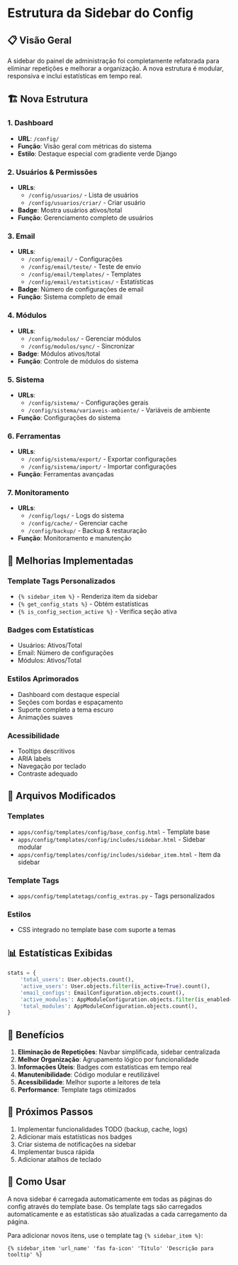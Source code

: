 # Estrutura da Sidebar do Config

## 📋 Visão Geral

A sidebar do painel de administração foi completamente refatorada para eliminar repetições e melhorar a organização. A nova estrutura é modular, responsiva e inclui estatísticas em tempo real.

## 🏗️ Nova Estrutura

### 1. **Dashboard**
- **URL**: `/config/`
- **Função**: Visão geral com métricas do sistema
- **Estilo**: Destaque especial com gradiente verde Django

### 2. **Usuários & Permissões**
- **URLs**: 
  - `/config/usuarios/` - Lista de usuários
  - `/config/usuarios/criar/` - Criar usuário
- **Badge**: Mostra usuários ativos/total
- **Função**: Gerenciamento completo de usuários

### 3. **Email**
- **URLs**:
  - `/config/email/` - Configurações
  - `/config/email/teste/` - Teste de envio
  - `/config/email/templates/` - Templates
  - `/config/email/estatisticas/` - Estatísticas
- **Badge**: Número de configurações de email
- **Função**: Sistema completo de email

### 4. **Módulos**
- **URLs**:
  - `/config/modulos/` - Gerenciar módulos
  - `/config/modulos/sync/` - Sincronizar
- **Badge**: Módulos ativos/total
- **Função**: Controle de módulos do sistema

### 5. **Sistema**
- **URLs**:
  - `/config/sistema/` - Configurações gerais
  - `/config/sistema/variaveis-ambiente/` - Variáveis de ambiente
- **Função**: Configurações do sistema

### 6. **Ferramentas**
- **URLs**:
  - `/config/sistema/export/` - Exportar configurações
  - `/config/sistema/import/` - Importar configurações
- **Função**: Ferramentas avançadas

### 7. **Monitoramento**
- **URLs**:
  - `/config/logs/` - Logs do sistema
  - `/config/cache/` - Gerenciar cache
  - `/config/backup/` - Backup & restauração
- **Função**: Monitoramento e manutenção

## 🎨 Melhorias Implementadas

### **Template Tags Personalizados**
- `{% sidebar_item %}` - Renderiza item da sidebar
- `{% get_config_stats %}` - Obtém estatísticas
- `{% is_config_section_active %}` - Verifica seção ativa

### **Badges com Estatísticas**
- Usuários: Ativos/Total
- Email: Número de configurações
- Módulos: Ativos/Total

### **Estilos Aprimorados**
- Dashboard com destaque especial
- Seções com bordas e espaçamento
- Suporte completo a tema escuro
- Animações suaves

### **Acessibilidade**
- Tooltips descritivos
- ARIA labels
- Navegação por teclado
- Contraste adequado

## 🔧 Arquivos Modificados

### **Templates**
- `apps/config/templates/config/base_config.html` - Template base
- `apps/config/templates/config/includes/sidebar.html` - Sidebar modular
- `apps/config/templates/config/includes/sidebar_item.html` - Item da sidebar

### **Template Tags**
- `apps/config/templatetags/config_extras.py` - Tags personalizados

### **Estilos**
- CSS integrado no template base com suporte a temas

## 📊 Estatísticas Exibidas

```python
stats = {
    'total_users': User.objects.count(),
    'active_users': User.objects.filter(is_active=True).count(),
    'email_configs': EmailConfiguration.objects.count(),
    'active_modules': AppModuleConfiguration.objects.filter(is_enabled=True).count(),
    'total_modules': AppModuleConfiguration.objects.count(),
}
```

## 🎯 Benefícios

1. **Eliminação de Repetições**: Navbar simplificada, sidebar centralizada
2. **Melhor Organização**: Agrupamento lógico por funcionalidade
3. **Informações Úteis**: Badges com estatísticas em tempo real
4. **Manutenibilidade**: Código modular e reutilizável
5. **Acessibilidade**: Melhor suporte a leitores de tela
6. **Performance**: Template tags otimizados

## 🔮 Próximos Passos

1. Implementar funcionalidades TODO (backup, cache, logs)
2. Adicionar mais estatísticas nos badges
3. Criar sistema de notificações na sidebar
4. Implementar busca rápida
5. Adicionar atalhos de teclado

## 🚀 Como Usar

A nova sidebar é carregada automaticamente em todas as páginas do config através do template base. Os template tags são carregados automaticamente e as estatísticas são atualizadas a cada carregamento da página.

Para adicionar novos itens, use o template tag `{% sidebar_item %}`:

```django
{% sidebar_item 'url_name' 'fas fa-icon' 'Título' 'Descrição para tooltip' %}
```
